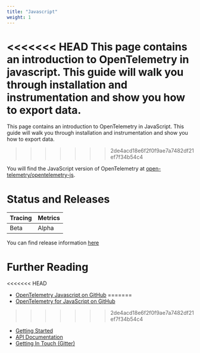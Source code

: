 ```yaml
---
title: "Javascript"
weight: 1
---
```


<<<<<<< HEAD
This page contains an introduction to OpenTelemetry in javascript. This guide will walk you through installation and instrumentation and show you how to export data.
=======
This page contains an introduction to OpenTelemetry in JavaScript. This guide will walk you through installation and instrumentation and show you how to export data.
>>>>>>> 2de4acd18e6f2f0f9ae7a7482df21ef7f34b54c4

You will find the JavaScript version of OpenTelemetry at [open-telemetry/opentelemetry-js](https://github.com/open-telemetry/opentelemetry-js).

# Status and Releases

| Tracing | Metrics |
| ------- | ------- |
| Beta    | Alpha   |

You can find release information [here](https://github.com/open-telemetry/opentelemetry-js/releases)

# Further Reading

<<<<<<< HEAD
* [OpenTelemetry Javascript on GitHub](https://github.com/open-telemetry/opentelemetry-js)
=======
* [OpenTelemetry for JavaScript on GitHub](https://github.com/open-telemetry/opentelemetry-js)
>>>>>>> 2de4acd18e6f2f0f9ae7a7482df21ef7f34b54c4
* [Getting Started](https://github.com/getting-started/README.md)
* [API Documentation](https://open-telemetry.github.io/opentelemetry-js)
* [Getting In Touch (Gitter)](https://gitter.im/open-telemetry/opentelemetry-node)
